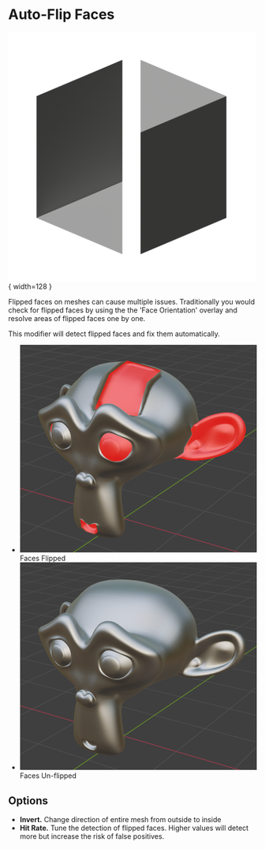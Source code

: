 # Auto-Flip Faces

![Auto-Flip Faces Icon](../assets/icons/auto-flip.png){ width=128 }

Flipped faces on meshes can cause multiple issues. Traditionally you would check for flipped faces by using the the 'Face Orientation' overlay and resolve areas of flipped faces one by one.

This modifier will detect flipped faces and fix them automatically.

<div class="grid cards" markdown>

-  ![Faces Flipped](../assets/suzanne_flipped.png)
Faces Flipped
- ![Faces Unflipped](../assets/suzanne_unflipped.png)
Faces Un-flipped

</div>

## Options

- **Invert.** Change direction of entire mesh from outside to inside
- **Hit Rate.** Tune the detection of flipped faces. Higher values will detect more but increase the risk of false positives.